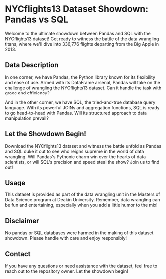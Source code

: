 # NYCflights13 Dataset Showdown: Pandas vs SQL

Welcome to the ultimate showdown between Pandas and SQL with the NYCflights13 dataset! Get ready to witness the battle of the data wrangling titans, where we'll dive into 336,776 flights departing from the Big Apple in 2013.

## Data Description

In one corner, we have Pandas, the Python library known for its flexibility and ease of use. Armed with its DataFrame arsenal, Pandas will take on the challenge of wrangling the NYCflights13 dataset. Can it handle the task with grace and efficiency?

And in the other corner, we have SQL, the tried-and-true database query language. With its powerful JOINs and aggregation functions, SQL is ready to go head-to-head with Pandas. Will its structured approach to data manipulation prevail?

## Let the Showdown Begin!

Download the NYCflights13 dataset and witness the battle unfold as Pandas and SQL duke it out to see who reigns supreme in the world of data wrangling. Will Pandas's Pythonic charm win over the hearts of data scientists, or will SQL's precision and speed steal the show? Join us to find out!

## Usage

This dataset is provided as part of the data wrangling unit in the Masters of Data Science program at Deakin University. Remember, data wrangling can be fun and entertaining, especially when you add a little humor to the mix!

## Disclaimer

No pandas or SQL databases were harmed in the making of this dataset showdown. Please handle with care and enjoy responsibly!

## Contact

If you have any questions or need assistance with the dataset, feel free to reach out to the repository owner. Let the showdown begin!
